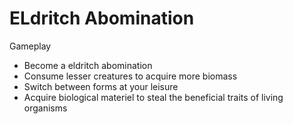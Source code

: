 # ELdritch Abomination
Gameplay
* Become a eldritch abomination
* Consume lesser creatures to acquire more biomass
* Switch between forms at your leisure
* Acquire biological materiel to steal the beneficial traits of living organisms
